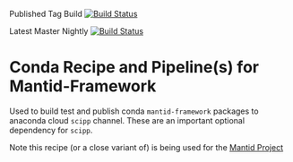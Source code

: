 Published Tag Build
[![Build Status](https://dev.azure.com/scipp/mantid-framework-conda-recipe/_apis/build/status/Tag-Publish?branchName=setup_release_build_pipeline_osx)](https://dev.azure.com/scipp/mantid-framework-conda-recipe/_build/latest?definitionId=29&branchName=setup_release_build_pipeline_osx)

Latest Master Nightly
[![Build Status](https://dev.azure.com/scipp/mantid-framework-conda-recipe/_apis/build/status/Latest-Tag-Daily?branchName=main)](https://dev.azure.com/scipp/mantid-framework-conda-recipe/_build/latest?definitionId=47&branchName=main)

# Conda Recipe and Pipeline(s) for Mantid-Framework

Used to build test and publish conda `mantid-framework` packages to anaconda cloud `scipp` channel. These are an important optional dependency for `scipp`.

Note this recipe (or a close variant of) is being used for the [Mantid Project](https://github.com/mantidproject/conda-recipes/tree/master/framework) 
